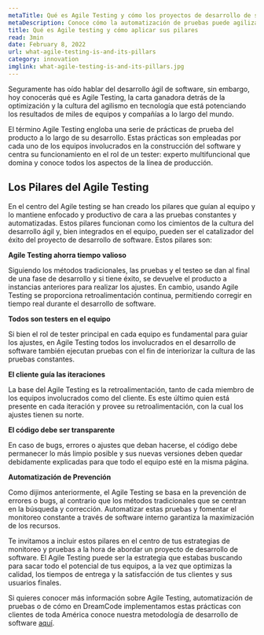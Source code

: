 ```yaml
---
metaTitle: Qué es Agile Testing y cómo los proyectos de desarrollo de software se benefician de sus principios.
metaDescription: Conoce cómo la automatización de pruebas puede agilizar el desarrollo de software sin alterar su calidad
title: Qué es Agile testing y cómo aplicar sus pilares
read: 3min
date: February 8, 2022
url: what-agile-testing-is-and-its-pillars
category: innovation
imglink: what-agile-testing-is-and-its-pillars.jpg
---
```


Seguramente has oído hablar del desarrollo ágil de software, sin embargo, hoy conocerás qué es Agile Testing, la carta ganadora detrás de la optimización y la cultura del agilismo en tecnología que está potenciando los resultados de miles de equipos y compañías a lo largo del mundo.

El término Agile Testing engloba una serie de prácticas de prueba del producto a lo largo de su desarrollo. Estas prácticas son empleadas por cada uno de los equipos involucrados en la construcción del software y centra su funcionamiento en el rol de un tester: experto multifuncional que domina y conoce todos los aspectos de la línea de producción.

## Los Pilares del Agile Testing

En el centro del Agile testing se han creado los pilares que guían al equipo y lo mantiene enfocado y productivo de cara a las pruebas constantes y automatizadas. Estos pilares funcionan como los cimientos de la cultura del desarrollo ágil y, bien integrados en el equipo, pueden ser el catalizador del éxito del proyecto de desarrollo de software. Estos pilares son:

**Agile Testing ahorra tiempo valioso**

Siguiendo los métodos tradicionales, las pruebas y el testeo se dan al final de una fase de desarrollo y si tiene éxito, se devuelve el producto a instancias anteriores para realizar los ajustes. En cambio, usando Agile Testing se proporciona retroalimentación continua, permitiendo corregir en tiempo real durante el desarrollo de software.

**Todos son testers en el equipo**

Si bien el rol de tester principal en cada equipo es fundamental para guiar los ajustes, en Agile Testing todos los involucrados en el desarrollo de software también ejecutan pruebas con el fin de interiorizar la cultura de las pruebas constantes.

**El cliente guía las iteraciones**

La base del Agile Testing es la retroalimentación, tanto de cada miembro de los equipos involucrados como del cliente. Es este último quien está presente en cada iteración y provee su retroalimentación, con la cual los ajustes tienen su norte.

**El código debe ser transparente**

En caso de bugs, errores o ajustes que deban hacerse, el código debe permanecer lo más limpio posible y sus nuevas versiones deben quedar debidamente explicadas para que todo el equipo esté en la misma página.

**Automatización de Prevención**

Como dijimos anteriormente, el Agile Testing se basa en la prevención de errores o bugs, al contrario que los métodos tradicionales que se centran en la búsqueda y corrección. Automatizar estas pruebas y fomentar el monitoreo constante a través de software interno garantiza la maximización de los recursos.

Te invitamos a incluir estos pilares en el centro de tus estrategias de monitoreo y pruebas a la hora de abordar un proyecto de desarrollo de software. El Agile Testing puede ser la estrategia que estabas buscando para sacar todo el potencial de tus equipos, a la vez que optimizas la calidad, los tiempos de entrega y la satisfacción de tus clientes y sus usuarios finales.

Si quieres conocer más información sobre Agile Testing, automatización de pruebas o de cómo en DreamCode implementamos estas prácticas con clientes de toda América conoce nuestra metodología de desarrollo de software [aquí](https://www.dreamcodesoft.com/#process).
